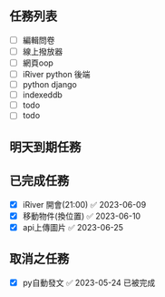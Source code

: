 
## 任務列表
- [ ] 編輯問卷
- [ ] 線上撥放器
- [ ] 網頁oop
- [ ] iRiver python 後端
- [ ] python django
- [ ] indexeddb
- [ ] todo
- [ ] todo

## 明天到期任務

## 已完成任務
- [x] iRiver 開會(21:00) ✅ 2023-06-09
- [x] 移動物件(換位置) ✅ 2023-06-10
- [x] api上傳圖片 ✅ 2023-06-25

## 取消之任務
- [x] py自動發文 ✅ 2023-05-24 已被完成